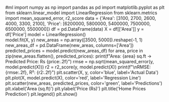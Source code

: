 #ml
import numpy as np
import pandas as pd
import matplotlib.pyplot as plt
from sklearn.linear_model import LinearRegression
from sklearn.metrics import mean_squared_error, r2_score
data = {'Area': [3100, 2700, 2600, 4000, 3300, 2100], 'Price': [6200000, 5800000, 5400000, 7500000, 6500000, 5500000]}
df = pd.DataFrame(data)
X = df[['Area']] 
y = df['Price']
model = LinearRegression()   
model.fit(X, y)
new_areas = np.array([3500, 5000]).reshape(-1, 1)
new_areas_df = pd.DataFrame(new_areas, columns=['Area'])
predicted_prices = model.predict(new_areas_df)
for area, price in zip(new_areas.flatten(), predicted_prices):
    print(f"Area: {area} sq.ft -> Predicted Price: Rs {price:.2f}")
rmse = np.sqrt(mean_squared_error(y, model.predict(X)))
r2 = r2_score(y, model.predict(X))
print(f"\nRMSE: {rmse:.2f}, R²: {r2:.2f}")
plt.scatter(X, y, color='blue', label='Actual Data')
plt.plot(X, model.predict(X), color='red', label='Regression Line')
plt.scatter(new_areas, predicted_prices, color='green', label='Predictions')
plt.xlabel('Area (sq.ft)')
plt.ylabel('Price (Rs)')
plt.title('Home Prices Prediction')
plt.legend()
plt.show()
